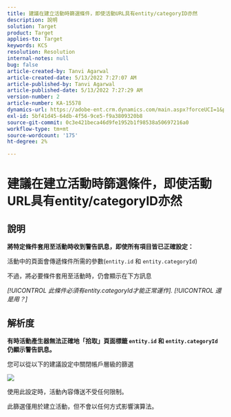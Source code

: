 ```yaml
---
title: 建議在建立活動時篩選條件，即使活動URL具有entity/categoryID亦然
description: 說明
solution: Target
product: Target
applies-to: Target
keywords: KCS
resolution: Resolution
internal-notes: null
bug: false
article-created-by: Tanvi Agarwal
article-created-date: 5/13/2022 7:27:07 AM
article-published-by: Tanvi Agarwal
article-published-date: 5/13/2022 7:27:29 AM
version-number: 2
article-number: KA-15578
dynamics-url: https://adobe-ent.crm.dynamics.com/main.aspx?forceUCI=1&pagetype=entityrecord&etn=knowledgearticle&id=60604013-8ed2-ec11-a7b5-00224809c27a
exl-id: 5bf41d45-64db-4f56-9ce5-f9a3809320b8
source-git-commit: 0c3e421beca46d9fe1952b1f98538a50697216a0
workflow-type: tm+mt
source-wordcount: '175'
ht-degree: 2%

---
```


# 建議在建立活動時篩選條件，即使活動URL具有entity/categoryID亦然

## 說明


<b>將特定條件套用至活動時收到警告訊息，即使所有項目皆已正確設定：</b>

活動中的頁面會傳遞條件所需的參數(`entity.id` 和 `entity.categoryId`) 

不過，將必要條件套用至活動時，仍會顯示在下方訊息

*[!UICONTROL 此條件必須有entity.categoryId才能正常運作]. [!UICONTROL 還是用？]*


## 解析度


<b>有時活動產生器無法正確地「拾取」頁面標籤 `entity.id` 和 `entity.categoryId` 仍顯示警告訊息。</b>



您可以從以下的建議設定中關閉帳戶層級的篩選

![](http://omniture.custhelp.com/ci/inlineImage/get/3041012/5090ecb0bec7673ef3ad943bd35f9095)



使用此設定時，活動內容傳送不受任何限制。



此篩選僅用於建立活動，但不會以任何方式影響演算法。
